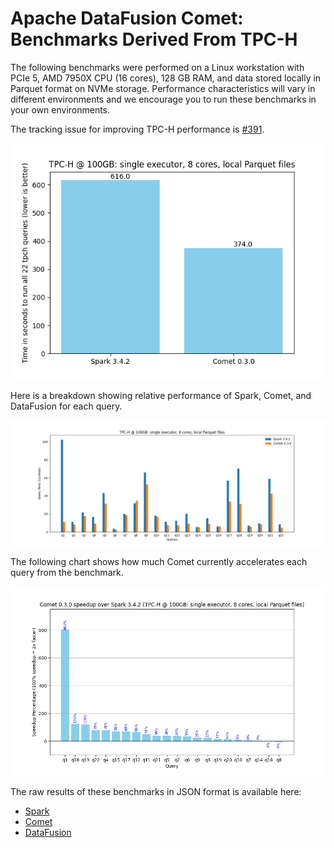 <!--
Licensed to the Apache Software Foundation (ASF) under one
or more contributor license agreements.  See the NOTICE file
distributed with this work for additional information
regarding copyright ownership.  The ASF licenses this file
to you under the Apache License, Version 2.0 (the
"License"); you may not use this file except in compliance
with the License.  You may obtain a copy of the License at

  http://www.apache.org/licenses/LICENSE-2.0

Unless required by applicable law or agreed to in writing,
software distributed under the License is distributed on an
"AS IS" BASIS, WITHOUT WARRANTIES OR CONDITIONS OF ANY
KIND, either express or implied.  See the License for the
specific language governing permissions and limitations
under the License.
-->

# Apache DataFusion Comet: Benchmarks Derived From TPC-H

The following benchmarks were performed on a Linux workstation with PCIe 5, AMD 7950X CPU (16 cores), 128 GB RAM, and
data stored locally in Parquet format on NVMe storage. Performance characteristics will vary in different environments
and we encourage you to run these benchmarks in your own environments.

The tracking issue for improving TPC-H performance is [#391](https://github.com/apache/datafusion-comet/issues/391).

![](../../_static/images/benchmark-results/0.3.0/tpch_allqueries.png)

Here is a breakdown showing relative performance of Spark, Comet, and DataFusion for each query.

![](../../_static/images/benchmark-results/0.3.0/tpch_queries_compare.png)

The following chart shows how much Comet currently accelerates each query from the benchmark.

![](../../_static/images/benchmark-results/0.3.0/tpch_queries_speedup_rel.png)

The raw results of these benchmarks in JSON format is available here:

- [Spark](0.3.0/spark-tpch.json)
- [Comet](0.3.0/comet-tpch.json)
- [DataFusion](0.3.0/datafusion-python-tpch.json)